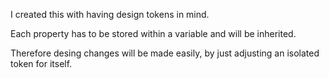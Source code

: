 I created this with having design tokens in mind.

Each property has to be stored within a variable and will be inherited.

Therefore desing changes will be made easily, by just adjusting an isolated token for itself.